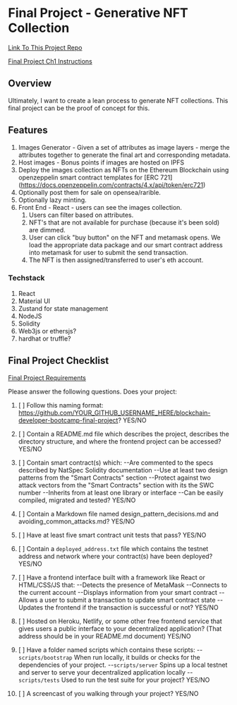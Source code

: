 # Final Project - Generative NFT Collection

[Link To This Project Repo](https://github.com/phutngo/blockchain-developer-bootcamp-final-project)

[Final Project Ch1 Instructions](https://courses.consensys.net/courses/take/blockchain-developer-bootcamp-registration-2021/surveys/26729108-exercise-your-final-project-idea)

## Overview

Ultimately, I want to create a lean process to generate NFT collections.
This final project can be the proof of concept for this.

## Features

1. Images Generator - Given a set of attributes as image layers - merge the attributes together to generate the final art and corresponding metadata.
2. Host images - Bonus points if images are hosted on IPFS
3. Deploy the images collection as NFTs on the Ethereum Blockchain using openzeppelin smart contract templates for [ERC 721] (https://docs.openzeppelin.com/contracts/4.x/api/token/erc721)
4. Optionally post them for sale on opensea/rarible. 
5. Optionally lazy minting.
6. Front End - React - users can see the images collection.
   1. Users can filter based on attributes. 
   2. NFT's that are not available for purchase (because it's been sold) are dimmed.
   3. User can click "buy button" on the NFT and metamask opens. We load the appropriate data package and our smart contract address into metamask for user to submit the send transaction.
   4. The NFT is then assigned/transferred to user's eth account.


### Techstack
1. React
2. Material UI
3. Zustand for state management
4. NodeJS
5. Solidity
6. Web3js or ethersjs?
7. hardhat or truffle?


## Final Project Checklist

[Final Project Requirements](https://courses.consensys.net/courses/take/blockchain-developer-bootcamp-registration-2021/assignments/27500647-final-project-submission)

Please answer the following questions. Does your project:

1. [ ] Follow this naming format: https://github.com/YOUR_GITHUB_USERNAME_HERE/blockchain-developer-bootcamp-final-project? YES/NO

2. [ ] Contain a README.md file which describes the project, describes the directory structure, and where the frontend project can be accessed? YES/NO

3. [ ] Contain smart contract(s) which:
--Are commented to the specs described by NatSpec Solidity documentation
--Use at least two design patterns from the "Smart Contracts" section
--Protect against two attack vectors from the "Smart Contracts" section with its the SWC number
--Inherits from at least one library or interface
--Can be easily compiled, migrated and tested? YES/NO

4. [ ] Contain a Markdown file named design_pattern_decisions.md and avoiding_common_attacks.md? YES/NO

5. [ ] Have at least five smart contract unit tests that pass? YES/NO

6. [ ] Contain a `deployed_address.txt` file which contains the testnet address and network where your contract(s) have been deployed? YES/NO

7. [ ] Have a frontend interface built with a framework like React or HTML/CSS/JS that:
--Detects the presence of MetaMask
--Connects to the current account
--Displays information from your smart contract
--Allows a user to submit a transaction to update smart contract state
--Updates the frontend if the transaction is successful or not? YES/NO

8. [ ] Hosted on Heroku, Netlify, or some other free frontend service that gives users a public interface to your decentralized application? (That address should be in your README.md document) YES/NO

9. [ ] Have a folder named scripts which contains these scripts:
--`scripts/bootstrap` When run locally, it builds or checks for the dependencies of your project.
--`scripts/server` Spins up a local testnet and server to serve your decentralized application locally
--`scripts/tests` Used to run the test suite for your project? YES/NO

10. [ ] A screencast of you walking through your project? YES/NO